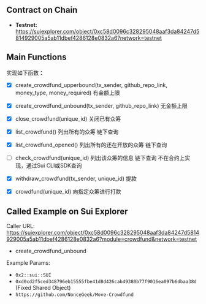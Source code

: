 ## Contract on Chain

* **Testnet:** https://suiexplorer.com/object/0xc58d0096c328295048aaf3da84247d5814929005a5ab11dbef4286128e0832a6?network=testnet 

## Main Functions 

实现如下函数：

- [x] create_crowdfund_upperbound(tx_sender, github_repo_link, money_type, money_required) 有金额上限

- [x] create_crowdfund_unbound(tx_sender, github_repo_link) 无金额上限

- [x] close_crowdfund(unique_id) 关闭已有众筹

- [x] list_crowdfund() 列出所有的众筹 链下查询

- [x] list_crowdfund_opened() 列出所有的还在开放的众筹 链下查询

- [ ] check_crowdfund(unique_id) 列出该众筹的信息  链下查询 不在合约上实现，通过Sui CLI或SDK查询

- [x] withdraw_crowdfund(tx_sender, unique_id) 提款

- [x] crowdfund(unique_id) 向指定众筹进行打款

## Called Example on Sui Explorer

Caller URL: https://suiexplorer.com/object/0xc58d0096c328295048aaf3da84247d5814929005a5ab11dbef4286128e0832a6?module=crowdfund&network=testnet

- create_crowdfund_unbound

Example Params:

- `0x2::sui::SUI`
- `0xd0cd2f5ced348796eb15555fbe41d8d426cab49380b77f9016ea097b6dbaa38d` (Fixed Shared Object)
- `https://github.com/NonceGeek/Move-Crowdfund`


